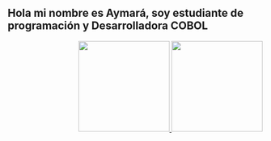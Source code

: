 ## Hola mi nombre es Aymará, soy estudiante de programación y Desarrolladora COBOL

<div align="right">
  <a href="https://github.com/afusdeveloper">
  <img height="180em" src="https://github-readme-stats.vercel.app/api?username=afusdeveloper&show_icons=true&theme=light&include_all_commits=true&count_private=true"/>
  <img height="180em" src="https://github-readme-stats.vercel.app/api/top-langs/?username=afusdeveloper&layout=compact&langs_count=7&theme=light"/>
</div>
